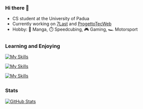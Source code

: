 ### Hi there 👋 
- CS student at the University of Padua
- Currently working on <a href="https://github.com/orgs/7Last/repositories">7Last</a> and <a href="https://github.com/FabioMeneghini/ProgettoTecWeb">ProgettoTecWeb</a>
- Hobby: 📗 Manga, ⏱️ Speedcubing, 🎮 Gaming, 🏎️ Motorsport

##
### Learning and Enjoying
[![My Skills](https://skillicons.dev/icons?i=py,c,cpp,html,css,php,js)](https://github.com/G4utama)

[![My Skills](https://skillicons.dev/icons?i=git,vscode,latex,notion)](https://github.com/G4utama)

[![My Skills](https://skillicons.dev/icons?i=linux,ubuntu,windows)](https://github.com/G4utama)

<!-- [![My Skills](https://skillicons.dev/icons?i=mysql)](https://github.com/G4utama) -->

##
### Stats
[![GitHub Stats](https://github-readme-stats.vercel.app/api?username=G4utama&show_icons=true&count_private=true&theme=transparent&rank_icon=github)](https://github.com/G4utama)
